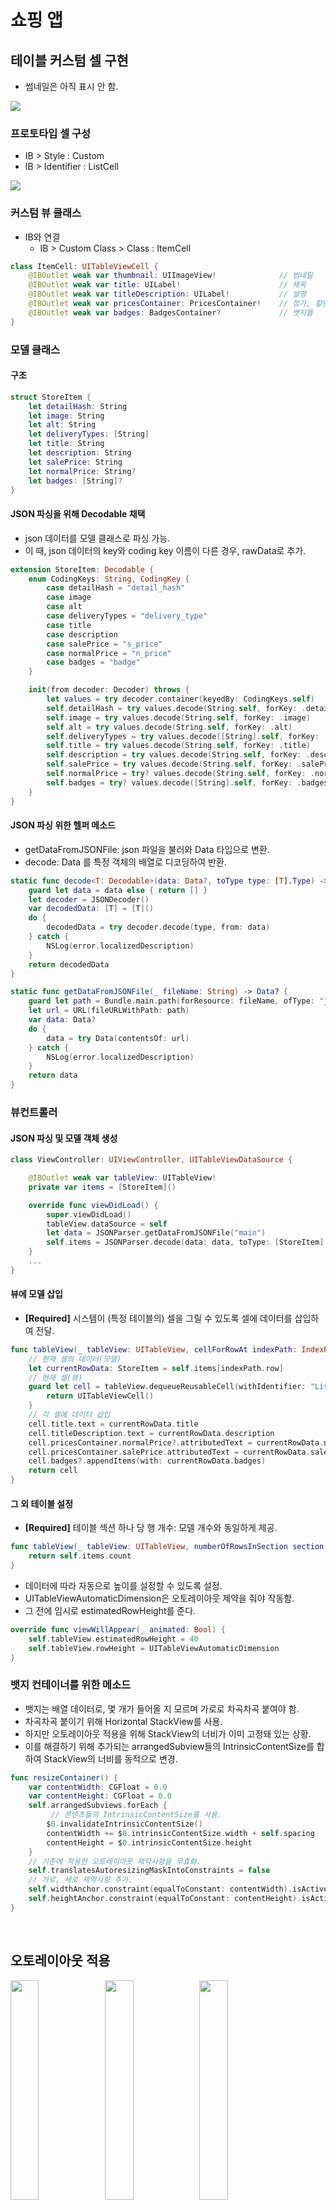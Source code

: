 # 쇼핑 앱

## 테이블 커스텀 셀 구현
- 썸네일은 아직 표시 안 함.

![](img/step1.png)

### 프로토타입 셀 구성
- IB > Style : Custom
- IB > Identifier : ListCell

![](img/step1-1.png)

### 커스텀 뷰 클래스
- IB와 연결
	- IB > Custom Class > Class : ItemCell

```swift
class ItemCell: UITableViewCell {
    @IBOutlet weak var thumbnail: UIImageView!              // 썸네일
    @IBOutlet weak var title: UILabel!                      // 제목
    @IBOutlet weak var titleDescription: UILabel!           // 설명
    @IBOutlet weak var pricesContainer: PricesContainer!    // 정가, 할인가
    @IBOutlet weak var badges: BadgesContainer?             // 뱃지들
}
```

### 모델 클래스
#### 구조

```swift
struct StoreItem {
    let detailHash: String
    let image: String
    let alt: String
    let deliveryTypes: [String]
    let title: String
    let description: String
    let salePrice: String
    let normalPrice: String?
    let badges: [String]?
}
```

#### JSON 파싱을 위해 Decodable 채택
- json 데이터를 모델 클래스로 파싱 가능.
- 이 때, json 데이터의 key와 coding key 이름이 다른 경우, rawData로 추가.

```swift
extension StoreItem: Decodable {
    enum CodingKeys: String, CodingKey {
        case detailHash = "detail_hash"
        case image
        case alt
        case deliveryTypes = "delivery_type"
        case title
        case description
        case salePrice = "s_price"
        case normalPrice = "n_price"
        case badges = "badge"
    }

    init(from decoder: Decoder) throws {
        let values = try decoder.container(keyedBy: CodingKeys.self)
        self.detailHash = try values.decode(String.self, forKey: .detailHash)
        self.image = try values.decode(String.self, forKey: .image)
        self.alt = try values.decode(String.self, forKey: .alt)
        self.deliveryTypes = try values.decode([String].self, forKey: .deliveryTypes)
        self.title = try values.decode(String.self, forKey: .title)
        self.description = try values.decode(String.self, forKey: .description)
        self.salePrice = try values.decode(String.self, forKey: .salePrice)
        self.normalPrice = try? values.decode(String.self, forKey: .normalPrice)
        self.badges = try? values.decode([String].self, forKey: .badges)
    }
}
```

#### JSON 파싱 위한 헬퍼 메소드
- getDataFromJSONFile: json 파일을 불러와 Data 타입으로 변환.
- decode: Data 를 특정 객체의 배열로 디코딩하여 반환.

```swift
static func decode<T: Decodable>(data: Data?, toType type: [T].Type) -> [T] {
    guard let data = data else { return [] }
    let decoder = JSONDecoder()
    var decodedData: [T] = [T]()
    do {
        decodedData = try decoder.decode(type, from: data)
    } catch {
        NSLog(error.localizedDescription)
    }
    return decodedData
}

static func getDataFromJSONFile(_ fileName: String) -> Data? {
    guard let path = Bundle.main.path(forResource: fileName, ofType: "json") else { return nil }
    let url = URL(fileURLWithPath: path)
    var data: Data?
    do {
        data = try Data(contentsOf: url)
    } catch {
        NSLog(error.localizedDescription)
    }
    return data
}
```

### 뷰컨트롤러
#### JSON 파싱 및 모델 객체 생성

```swift
class ViewController: UIViewController, UITableViewDataSource {

    @IBOutlet weak var tableView: UITableView!
    private var items = [StoreItem]()

    override func viewDidLoad() {
        super.viewDidLoad()
        tableView.dataSource = self
        let data = JSONParser.getDataFromJSONFile("main")
        self.items = JSONParser.decode(data: data, toType: [StoreItem].self)
    }
    ...
}
```

#### 뷰에 모델 삽입
- **[Required]** 시스템이 (특정 테이블의) 셀을 그릴 수 있도록 셀에 데이터를 삽입하여 전달.

```swift
func tableView(_ tableView: UITableView, cellForRowAt indexPath: IndexPath) -> UITableViewCell {
	// 현재 셀의 데이터(모델)
    let currentRowData: StoreItem = self.items[indexPath.row]
    // 현재 셀(뷰)
    guard let cell = tableView.dequeueReusableCell(withIdentifier: "ListCell") as? ItemCell else {
        return UITableViewCell()
    }
    // 각 셀에 데이터 삽입
    cell.title.text = currentRowData.title
    cell.titleDescription.text = currentRowData.description
    cell.pricesContainer.normalPrice?.attributedText = currentRowData.normalPrice?.strike
    cell.pricesContainer.salePrice.attributedText = currentRowData.salePrice.salesHighlight
    cell.badges?.appendItems(with: currentRowData.badges)
    return cell
}
```

#### 그 외 테이블 설정
- **[Required]** 테이블 섹션 하나 당 행 개수: 모델 개수와 동일하게 제공.

```swift
func tableView(_ tableView: UITableView, numberOfRowsInSection section: Int) -> Int {
    return self.items.count
}

```

- 데이터에 따라 자동으로 높이를 설정할 수 있도록 설정. 
- UITableViewAutomaticDimension은 오토레이아웃 제약을 줘야 작동함. 
- 그 전에 임시로 estimatedRowHeight를 준다.

```swift
override func viewWillAppear(_ animated: Bool) {
    self.tableView.estimatedRowHeight = 40
    self.tableView.rowHeight = UITableViewAutomaticDimension
}
```

### 뱃지 컨테이너를 위한 메소드
- 뱃지는 배열 데이터로, 몇 개가 들어올 지 모르며 가로로 차곡차곡 붙여야 함.
- 차곡차곡 붙이기 위해 Horizontal StackView를 사용.
- 하지만 오토레이아웃 적용을 위해 StackView의 너비가 이미 고정돼 있는 상황.
- 이를 해결하기 위해 추가되는 arrangedSubview들의 IntrinsicContentSize를 합하여 StackView의 너비를 동적으로 변경.

```swift
func resizeContainer() {
    var contentWidth: CGFloat = 0.0
    var contentHeight: CGFloat = 0.0
    self.arrangedSubviews.forEach {
    	 // 콘텐츠들의 IntrinsicContentSize를 사용.
        $0.invalidateIntrinsicContentSize()
        contentWidth += $0.intrinsicContentSize.width + self.spacing
        contentHeight = $0.intrinsicContentSize.height
    }
    // 기존에 적용한 오토레이아웃 제약사항을 무효화.
    self.translatesAutoresizingMaskIntoConstraints = false
    // 가로, 세로 제약사항 추가.
    self.widthAnchor.constraint(equalToConstant: contentWidth).isActive = true
    self.heightAnchor.constraint(equalToConstant: contentHeight).isActive = true
}
```

<br/>

## 오토레이아웃 적용
<img src="img/step2-1.png" width="30%"></img><img src="img/step2-2.png" width="30%"></img><img src="img/step2-3.png" width="30%"></img>
<img src="img/step2-4.png" width="30%"></img><img src="img/step2-5.png" width="30%"></img><img src="img/step2-6.png" width="30%"></img>
<img src="img/step2-7.png" width="30%"></img><img src="img/step2-8.png" width="30%"></img><img src="img/step2-9.png" width="30%"></img>
<img src="img/step2-10.png" width="30%"></img><img src="img/step2-11.png" width="30%"></img>

### 뱃지 추가 방법 수정
#### 뱃지 컨테이너 제약조건 변경
- 기존: 컨테이너에 뱃지를 하나씩 붙이면서 컨테이너 크기를 늘려나감.
- 제약조건을 수정하면서 기존 resizeContainer() 메소드 제거.
- **widthAnchor, heightAnchor priority: 1000(required) → 750**
	- 고정이 아닌 가변성을 띄게 됨.
- **trailing margin: <= 20** 
	- 아무리 너비가 늘어나더라도 가장 오른쪽에서 20만큼은 남겨둠.
- **Content Hugging Priority (Horizontal): 250 → 751**
	- 뱃지들의 콘텐츠 사이즈를 유지하고, 늘어나는 데 저항성 높임.
- **Content Compression Resistance Priority (Horizontal): 750 → 751**
	- 뱃지들의 콘텐츠 사이즈를 유지하고, 줄어드는 데 저항성 높임.

#### 뱃지가 중복되어 추가되는 문제 수정
- 문제점: 테이블뷰를 스크롤 시, 뱃지가 중복되어 추가됨.
- 원인: **커스텀 셀을 재사용하기 때문**.
- 해결방법: 커스텀 셀 클래스에서 **prepareForReuse()** 메소드를 오버라이드 하고, 뱃지 컨테이너의 서브뷰들을 초기화
	- 이 때, 단순히 서브뷰를 떼어내기만 하면 다른 곳에 뱃지가 추가되는 문제가 생김.
	- 반드시 **서브뷰의 설정돼 있던 데이터도 초기화**해줘야 한다.

```swift
override func prepareForReuse() {
    // 셀을 재사용하기 때문에 기존 셀에 뱃지가 남아있을 수 있음.
    badges.removeAllBadges()
}
```

```swift
func removeAllBadges() {
    self.arrangedSubviews.forEach {
        guard let label = $0 as? BadgeLabel else { return }
        // 단순히 서브뷰만 떼어내는 게 아니라, 기존 서브뷰들의 속성을 리셋해줘야 한다.
        label.reset()
        self.removeArrangedSubview(label)
    }
}
```

```swift
func reset() {
    self.text = nil
    self.font = nil
    self.textColor = nil
    self.backgroundColor = nil
    self.layer.cornerRadius = 0
    self.topInset = 0
    self.leftInset = 0
    self.bottomInset = 0
    self.rightInset = 0
}
```

<br/>

## Custom Section Header 적용

![](img/step3.png)

### 섹션 구조체
- 섹션별 제목, 부제목 및 StoreItem 모델 배열을 가짐

```swift
struct Section {
    let title: String
    let subtitle: String
    let cell: [StoreItem]
}
```

- 섹션 열거형 추가: 각 케이스별 제목, 부제목 데이터 반환 기능
	- 추후 섹션번호에 따라 TableSection 타입 생성 가능

```swift
enum TableSection: Int {
    case main = 0
    case soup
    case side

    var title: String {
        switch self {
        case .main: return "메인반찬"
        case .soup: return "국.찌게"
        case .side: return "밑반찬"
        }
    }

    var subtitle: String {
        switch self {
        case .main: return "한그릇 뚝딱 메인 요리"
        case .soup: return "김이 모락모락 국.찌게"
        case .side: return "언제 먹어도 든든한 밑반찬"
        }
    }
}
```

### 헤더를 위한 커스텀 셀 구성
- Nib 파일도 생성하여 대강의 레이아웃 구성
- 커스텀 클래스를 설계 - 제목, 부제목 뷰로 구성
- 재사용할 헤더셀은 Nib으로 만들었기 때문에 viewDidLoad에서 register해줘야 한다.

```swift
tableView.register(UINib(nibName: "HeaderCell", bundle: nil), forCellReuseIdentifier: "HeaderCell")
```

>- 주의할 점: 커스텀 클래스 추가하면서 nib 파일을 동시에 만든 경우, custom class 지정 하면 안된다. identifier만 지정한다.

### 뷰 컨트롤러에서 헤더 관련 메소드 오버라이드
- 섹션별 헤더 뷰에 데이터 삽입

```swift
func tableView(_ tableView: UITableView, viewForHeaderInSection section: Int) -> UIView? {
    guard let header = tableView.dequeueReusableCell(withIdentifier: "HeaderCell") as? HeaderCell else {
        return nil
    }
    header.title.text = items[section].title
    header.subtitle.text = items[section].subtitle
    return header
}
```

- 섹션 수

```swift
func numberOfSections(in tableView: UITableView) -> Int {
    return items.count
}
```

- 섹션 높이

```swift
func tableView(_ tableView: UITableView, heightForHeaderInSection section: Int) -> CGFloat {
    guard let header = tableView.dequeueReusableCell(withIdentifier: "HeaderCell") as? HeaderCell else {
        return 0.0
    }
    return header.frame.height
}
```

<br/>

## 패키지 관리, CocoaPod

![](img/step4.png)

### Toaster 설치
- vim Podfile → pod 'Toaster' → pod install
- import Toaster

### 테이블 셀 클릭 시, 제목 및 할인가격 토스트

```swift
func tableView(_ tableView: UITableView, didSelectRowAt indexPath: IndexPath) {
    let row = self.items[indexPath.section].cell[indexPath.row]
    ToastView.appearance().font = UIFont.boldSystemFont(ofSize: 15)
    let toaster = Toast(text: row.title+"\n"+row.salePrice)
    toaster.show()
}
```

### 학습 내용
>- **[프로젝트 설정 용어](https://stackoverflow.com/questions/20637435/xcode-what-is-a-target-and-scheme-in-plain-language/20637892#20637892)**

<br/>

## 서버 데이터 요청
### 네트워크 연결
- URL에서 데이터를 받아오기 위해 URLSession.shared의 dataTask 활용
- 요청한 데이터를 받으면 특정 타입 배열(여기서는 셀 데이터 타입)로 디코딩 후, 핸들러로 결과를 보냄.

```swift
static func download(urlString: String, toType type: [T].Type, completionHandler: @escaping DecodeResult) {
    guard let url = URL(string: urlString) else { return }
    URLSession.shared.dataTask(with: url) { (data, _, error) in
        guard let data = data else { return }
        do {
            let decoder = JSONDecoder()
            let result = try decoder.decode(type, from: data)
            completionHandler(.success(result))
        } catch {
            completionHandler(.failure(error))
        }
    }.resume()
}
```

- 호출한 쪽: 셀 데이터 배열에 섹션 정보를 붙여 Section 데이터로 만든 후 섹션 배열에 붙임. 더해진 데이터만큼 메인 쓰레드에서 reloadData()를 통해 업데이트.

```swift
private func loadItemsFromAPI(from server: Server, forSection section: TableSection) {
    Downloader.download(urlString: section.api(from: server), toType: [StoreItem].self) { response -> Void in
        switch response {
        case .success(let items):
            let newSection = Section(type: section, cell: items)
            self.sections.append(newSection)
            DispatchQueue.main.async {
                self.tableView.reloadData()
            }
        case .failure(let error): NSLog(error.localizedDescription)
        }
    }
}
```

### 로컬 서버 생성
- 시간 제한이 있는 api를 마음대로 사용하기 위해 로컬서버 만들어 사용.
- nodejs, express 사용

```swift
const express = require('express');
const app = express();
const hostname = '127.0.0.1';
const port = 3000;

app.use(express.static('resources'))

app.get('/main', (req, res) => {
	res.sendFile(__dirname + "/resources/main.json");
});

app.get('/soup', (req, res) => {
	res.sendFile(__dirname + "/resources/soup.json");
});

app.get('/side', (req, res) => {
	res.sendFile(__dirname + "/resources/side.json");
});

app.listen(port, () => {
	console.log('app listening on port \(port)');
});
```

### 학습 내용
>- **[Alamofire와 URLSession]()**
>- **[TableView insert/delete 과정]()**
>- **[Main Thread Checker](https://developer.apple.com/documentation/code_diagnostics/main_thread_checker)**

<br/>

## 썸네일 표시

![](img/step6.png)

### JSON 데이터 다운로드 중 썸네일 다운로드 쓰레드 생성
- JSON 데이터 다운로드 중, 썸네일 url을 통해 썸네일 다운로드 쓰레드 생성하여 저장
- 이를 위해 기존 StoreItem에 썸네일을 저장할 변수 추가
- Thumbnail 클래스 추가: 비동기 다운로드 메소드 추가

```swift
private func loadImage() {
    if let cachedData = CacheStorage.retrieve(url) {
        self.image = UIImage(data: cachedData)
    } else {
        Downloader.download(from: url, completionHandler: { response in
            switch response {
            case .success(let imageData):
                CacheStorage.save(self.url, imageData)
                self.image = UIImage(data: imageData)
            case .failure(let error): NSLog(error.localizedDescription)
            }
        })
    }
}
```

### 테이블 뷰 셀에 데이터 삽입 시, 이미지는 비동기로 삽입
- 썸네일 이미지가 있는 경우, 비동기로 표시

```swift
func tableView(_ tableView: UITableView, cellForRowAt indexPath: IndexPath) -> UITableViewCell {
...
	DispatchQueue.main.async {
        cell.thumbnail.image = row.thumbnail?.image
    }
    
    return cell
}
```

### 섹션 데이터 로드 후, 섹션 insert 방식으로 변경
- 기존: 비동기로 tableView.reloadData()
- 변경: tableView.insertSection()

```swift
DispatchQueue.main.async(execute: {
    let newSection = Section(type: section, cell: items)
    self.sections.append(newSection)
    if let index = self.sections.index(of: newSection) {
        let indexSet = IndexSet(integer: index)
        self.tableView.insertSections(indexSet, with: .automatic)
    }
})
```

<br/>

## 상품 상세화면 구현

![](img/step7-1.png)

### 상세화면 화면구조
![](img/step7-2-1.png)
![](img/step7-2-2.png)

>- 주문하기 버튼은 전체 스크롤뷰에서 제외했으며, 항상 하단에 붙어있도록 함

### 상세화면 데이터 로드 및 화면 표시

- `http://crong.codesquad.kr:8080/woowa/detail/{detail_hash}` 형식으로 데이터를 받아 decode.
- json 데이터 형식은 다음과 같다.

```
{
	"hash": "H9881",
	"data": {
		"top_image": "https://cdn.bmf.kr/_data/product/H9881/910a01a81c49cb75414edb759237501f.jpg",
		"thumb_images": ["https://cdn.bmf.kr/_data/product/H9881/910a01a81c49cb75414edb759237501f.jpg", "https://cdn.bmf.kr/_data/product/H9881/fbf29077698ca16f8050e43476b47f38.jpg", "https://cdn.bmf.kr/_data/product/H9881/c96c6949efc3391148e9b280a2c5ed0b.jpg", "https://cdn.bmf.kr/_data/product/H9881/71411e15d2d961df496f87f08648b345.jpg", "https://cdn.bmf.kr/_data/product/H9881/437196dacf46b52b11d0bccbc4231558.jpg"],
		"product_description": "경상도 명물 요리 세 가지를 한 상에!",
		"point": "312원",
		"delivery_info": "서울 경기 새벽배송 / 전국택배 (제주 및 도서산간 불가) [화 · 수 · 목 · 금 · 토] 수령 가능한 상품입니다.",
		"delivery_fee": "2,500원 (40,000원 이상 구매 시 무료)",
		"prices": ["39,000원", "31,200원"],
		"detail_section": ["https://cdn.bmf.kr/_data/product/H9881/7fb1ddf1adeadc5410cecd79441f7b65.jpg", "https://cdn.bmf.kr/_data/product/H9881/b776c59544b516a184d1363c2c802789.jpg", "https://cdn.bmf.kr/_data/product/H9881/cc2b4a61db410096db0e3c497096d63f.jpg", "https://cdn.bmf.kr/_data/product/H9881/77970960c8efe0992f9746c37062e1e4.jpg", "https://cdn.bmf.kr/_data/product/H9881/aa56cec7d2fe4dde0b124c17a06ffda6.jpg", "https://cdn.bmf.kr/_data/product/H9881/c9fbe313767400ce21ea83bb2b9d8e96.jpg", "https://cdn.bmf.kr/_data/product/H9881/320939f0d0fbe8e4846e20111f1aa4ce.jpg", "https://cdn.bmf.kr/_data/product/H9881/5778ae933121c5d131889ecbf5e2874c.jpg", "https://cdn.bmf.kr/_data/product/H9881/785291ed7fe3f2a8c7e06f443dea7553.jpg", "https://cdn.bmf.kr/_data/product/H9881/92ef47f6efdd0286f6af7f712c3c838d.jpg", "https://cdn.bmf.kr/_data/product/H9881/c0319354245ee2963ccb97d60943e8ff.jpg", "https://cdn.bmf.kr/_data/product/H9881/07b1864a06f3b0b26af9a7148ac70cfb.jpg", "https://cdn.bmf.kr/_data/product/H9881/ba2aba220a55924a00c668dd13c4cee1.jpg"]
	}
}
```

- 중첩 구조로 되어있으므로, decodable 클래스도 2개로 나누어 구현

```swift
struct ItemDetail: Decodable {
    let hash: String
    let data: DetailData

    enum CodingKeys: String, CodingKey {
        case hash
        case data
    }
}
```

```swift
struct DetailData: Decodable {
    let topImage: String
    let thumbnailUrls: [String]
    let productDescription: String
    let point: String
    let deliveryInfo: String
    let deliveryFee: String
    let prices: [String]
    let detailSectionUrls: [String]
    var thumbnails: [Thumbnail]
    var detailSectionItems: [DetailImage]
 
    ...
}
```

#### 여러 이미지 로드 시, 한 장 불러올 때마다 뷰 업데이트
- 상단 가로 스크롤뷰에 들어갈 썸네일 및 하단 상세 이미지는 여러 장이기 때문에 한꺼번에 받아 처리하면 화면전환 시 느려질 수 있음
- 상단 가로 스크롤뷰의 썸네일은 Thumbnail 타입으로 생성
- 하단 상세 이미지는 DetailImage 타입으로 생성

```swift
struct DetailData: Decodable {
	...
	init(from decoder: Decoder) throws {
		...
		self.thumbnails = try thumbnailUrls.flatMap { urlString -> Thumbnail in
            try Thumbnail(urlString: urlString)
        }
        self.detailSectionItems = try detailSectionUrls.flatMap { urlString -> DetailImage in
            try DetailImage(urlString: urlString)
        }
        ...
    }
    ...
}    
```

- Thumbnail, DetailImage 타입은 생성 시 주입된 url로 비동기 이미지 로드를 시작한다. (내부 로직 동일)

```swift
class Thumbnail: AsyncPresentable {
    weak var delegate: PresentImageDelegate?
    var image: UIImage? {
        didSet {
            guard let image = image else { return }
            delegate?.present(self, image: image)
        }
    }

    init(urlString: String) throws {
        loadImage(from: urlString)
    }
}
```

- 이 때, 중복되는 코드를 줄이기 위해 AsyncPresentable 프로토콜을 선언한 후 이를 확장하여 이미지 로드 메소드를 구현했다.

```swift
protocol AsyncPresentable: class {
    func loadImage(from urlString: String)
    var image: UIImage? { get set }
}

extension AsyncPresentable {
    func loadImage(from urlString: String) {
        if let cachedData = CacheStorage.retrieve(urlString) {
            self.image = UIImage.init(data: cachedData)
        } else {
            Downloader.downloadToGlobalQueue(from: urlString, qos: .userInteractive, completionHandler: { response in
                switch response {
                case .success(let data):
                    try? CacheStorage.save(urlString, data)
                    self.image = UIImage(data: data)
                case .failure: self.presentGraySpace()
                }
            })
        }
    }
    ...
}
```

- 각 Thumbnail, DetailImage은 이미지가 세팅되면 뷰컨트롤러에게 알리며(델리게이트 활용), 뷰컨트롤러는 알림받은 콘텐츠의 타입에 따라 적합한 뷰에 표시한다.

```swift
extension DetailViewController: PresentImageDelegate {
    func present(_ contentType: AsyncPresentable, image: UIImage) {
        switch contentType {
        case is Thumbnail: self.detailView.configureThumbnailScrollView(image)
        case is DetailImage: self.detailView.configureDetailSection(image)
        default: break
        }
    }
}
```

### 주문버튼 클릭 시 슬랙으로 전송
#### 이전 화면으로 이동 및 주문정보 토스트
![](img/step7-3-1.png)
![](img/step7-3-2.png)

### 네트워크 에러 발생 시 상단에 에러 메시지 표시
- GSMessages 오픈api 사용

![](img/step7-4.png)